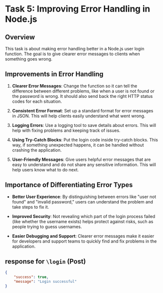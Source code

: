 # Task 5: Improving Error Handling in Node.js

## Overview
This task is about making error handling better in a Node.js user login function. The goal is to give clearer error messages to clients when something goes wrong.

## Improvements in Error Handling
1. **Clearer Error Messages**: Change the function so it can tell the difference between different problems, like when a user is not found or the password is wrong. It should also send back the right HTTP status codes for each situation.
   
2. **Consistent Error Format**: Set up a standard format for error messages in JSON. This will help clients easily understand what went wrong.
   
3. **Logging Errors**: Use a logging tool to save details about errors. This will help with fixing problems and keeping track of issues.

4. **Using Try-Catch Blocks**: Put the login code inside try-catch blocks. This way, if something unexpected happens, it can be handled without crashing the application.

5. **User-Friendly Messages**: Give users helpful error messages that are easy to understand and do not share any sensitive information. This will help users know what to do next.

## Importance of Differentiating Error Types
- **Better User Experience**: By distinguishing between errors like "user not found" and "invalid password," users can understand the problem and take steps to fix it.
  
- **Improved Security**: Not revealing which part of the login process failed (like whether the username exists) helps protect against risks, such as people trying to guess usernames.
  
- **Easier Debugging and Support**: Clearer error messages make it easier for developers and support teams to quickly find and fix problems in the application.


## response for `\login` (Post)

```json
{
    "success": true,
    "message": "Login successful"
}